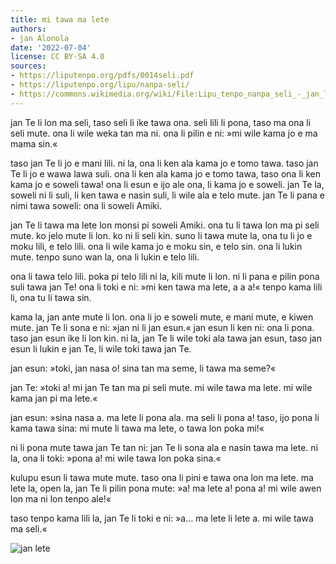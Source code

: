 ```yaml
---
title: mi tawa ma lete
authors:
- jan Alonola
date: '2022-07-04'
license: CC BY-SA 4.0
sources:
- https://liputenpo.org/pdfs/0014seli.pdf
- https://liputenpo.org/lipu/nanpa-seli/
- https://commons.wikimedia.org/wiki/File:Lipu_tenpo_nanpa_seli_-_jan_lete.png
---
```


jan Te li lon ma seli, taso seli li ike tawa ona. seli lili li pona, taso ma ona li seli mute. ona li wile weka tan ma ni. ona li pilin e ni: »mi wile kama jo e ma mama sin.«

taso jan Te li jo e mani lili. ni la, ona li ken ala kama jo e tomo tawa. taso jan Te li jo e wawa lawa suli. ona li ken ala kama jo e tomo tawa, taso ona li ken kama jo e soweli tawa! ona li esun e ijo ale ona, li kama jo e soweli. jan Te la, soweli ni li suli, li ken tawa e nasin suli, li wile ala e telo mute. jan Te li pana e nimi tawa soweli: ona li soweli Amiki.

jan Te li tawa ma lete lon monsi pi soweli Amiki. ona tu li tawa lon ma pi seli mute. ko jelo mute li lon. ko ni li seli kin. suno li tawa mute la, ona tu li jo e moku lili, e telo lili. ona li wile kama jo e moku sin, e telo sin. ona li lukin mute. tenpo suno wan la, ona li lukin e telo lili.

ona li tawa telo lili. poka pi telo lili ni la, kili mute li lon. ni li pana e pilin pona suli tawa jan Te! ona li toki e ni: »mi ken tawa ma lete, a a a!« tenpo kama lili li, ona tu li tawa sin.

kama la, jan ante mute li lon. ona li jo e soweli mute, e mani mute, e kiwen mute. jan Te li sona e ni: »jan ni li jan esun.« jan esun li ken ni: ona li pona. taso jan esun ike li lon kin. ni la, jan Te li wile toki ala tawa jan esun, taso jan esun li lukin e jan Te, li wile toki tawa jan Te.

jan esun: »toki, jan nasa o! sina tan ma seme, li tawa ma seme?«

jan Te: »toki a! mi jan Te tan ma pi seli mute. mi wile tawa ma lete. mi wile kama jan pi ma lete.«

jan esun: »sina nasa a. ma lete li pona ala. ma seli li pona a! taso, ijo pona li kama tawa sina: mi mute li tawa ma lete, o tawa lon poka mi!«

ni li pona mute tawa jan Te tan ni: jan Te li sona ala e nasin tawa ma lete. ni la, ona li toki: »pona a! mi wile tawa lon poka sina.«

kulupu esun li tawa mute mute. taso ona li pini e tawa ona lon ma lete. ma lete la, open la, jan Te li pilin pona mute: »a! ma lete a! pona a! mi wile awen lon ma ni lon tenpo ale!«

taso tenpo kama lili la, jan Te li toki e ni: »a… ma lete li lete a. mi wile tawa ma seli.«

![jan lete](https://upload.wikimedia.org/wikipedia/commons/5/5f/Lipu_tenpo_nanpa_seli_-_jan_lete.png)